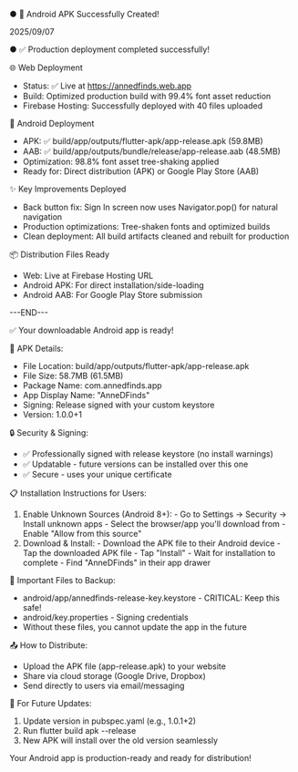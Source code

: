 ● 🎉 Android APK Successfully Created!

2025/09/07

● ✅ Production deployment completed successfully!

  🌐 Web Deployment

  - Status: ✅ Live at https://annedfinds.web.app
  - Build: Optimized production build with 99.4% font asset reduction
  - Firebase Hosting: Successfully deployed with 40 files uploaded

  📱 Android Deployment

  - APK: ✅ build/app/outputs/flutter-apk/app-release.apk (59.8MB)
  - AAB: ✅ build/app/outputs/bundle/release/app-release.aab (48.5MB)
  - Optimization: 98.8% font asset tree-shaking applied
  - Ready for: Direct distribution (APK) or Google Play Store (AAB)

  ✨ Key Improvements Deployed

  - Back button fix: Sign In screen now uses Navigator.pop() for natural navigation
  - Production optimizations: Tree-shaken fonts and optimized builds
  - Clean deployment: All build artifacts cleaned and rebuilt for production

  📦 Distribution Files Ready

  - Web: Live at Firebase Hosting URL
  - Android APK: For direct installation/side-loading
  - Android AAB: For Google Play Store submission

---END---


  ✅ Your downloadable Android app is ready!

  📱 APK Details:

  - File Location: build/app/outputs/flutter-apk/app-release.apk
  - File Size: 58.7MB (61.5MB)
  - Package Name: com.annedfinds.app
  - App Display Name: "AnneDFinds"
  - Signing: Release signed with your custom keystore
  - Version: 1.0.0+1

  🔒 Security & Signing:

  - ✅ Professionally signed with release keystore (no install warnings)
  - ✅ Updatable - future versions can be installed over this one
  - ✅ Secure - uses your unique certificate

  📋 Installation Instructions for Users:

  1. Enable Unknown Sources (Android 8+):
    - Go to Settings → Security → Install unknown apps
    - Select the browser/app you'll download from
    - Enable "Allow from this source"
  2. Download & Install:
    - Download the APK file to their Android device
    - Tap the downloaded APK file
    - Tap "Install"
    - Wait for installation to complete
    - Find "AnneDFinds" in their app drawer

  🔑 Important Files to Backup:

  - android/app/annedfinds-release-key.keystore - CRITICAL: Keep this safe!
  - android/key.properties - Signing credentials
  - Without these files, you cannot update the app in the future

  📤 How to Distribute:

  - Upload the APK file (app-release.apk) to your website
  - Share via cloud storage (Google Drive, Dropbox)
  - Send directly to users via email/messaging

  🔄 For Future Updates:

  1. Update version in pubspec.yaml (e.g., 1.0.1+2)
  2. Run flutter build apk --release
  3. New APK will install over the old version seamlessly

  Your Android app is production-ready and ready for distribution!
